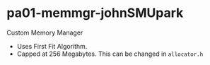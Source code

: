 # pa01-memmgr-johnSMUpark
Custom Memory Manager
- Uses First Fit Algorithm.
- Capped at 256 Megabytes. This can be changed in `allocator.h`